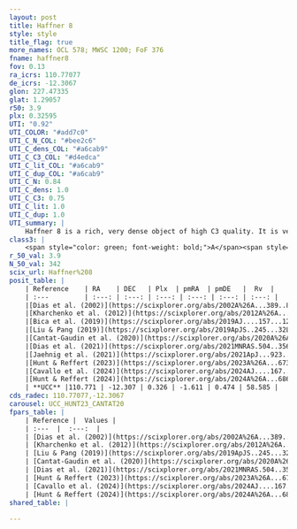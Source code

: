 ```yaml
---
layout: post
title: Haffner 8
style: style
title_flag: true
more_names: OCL 578; MWSC 1200; FoF 376
fname: haffner8
fov: 0.13
ra_icrs: 110.77077
de_icrs: -12.3067
glon: 227.47335
glat: 1.29057
r50: 3.9
plx: 0.32595
UTI: "0.92"
UTI_COLOR: "#add7c0"
UTI_C_N_COL: "#bee2c6"
UTI_C_dens_COL: "#a6cab9"
UTI_C_C3_COL: "#d4edca"
UTI_C_lit_COL: "#a6cab9"
UTI_C_dup_COL: "#a6cab9"
UTI_C_N: 0.84
UTI_C_dens: 1.0
UTI_C_C3: 0.75
UTI_C_lit: 1.0
UTI_C_dup: 1.0
UTI_summary: |
    Haffner 8 is a rich, very dense object of high C3 quality. It is very well-studied in the literature.
class3: |
    <span style="color: green; font-weight: bold;">A</span><span style="color: #FFC300; font-weight: bold;">B</span>
r_50_val: 3.9
N_50_val: 342
scix_url: Haffner%208
posit_table: |
    | Reference    | RA    | DEC   | Plx  | pmRA  | pmDE   |  Rv  |
    | :---         | :---: | :---: | :---: | :---: | :---: | :---: |
    |[Dias et al. (2002)](https://scixplorer.org/abs/2002A%26A...389..871D) | 110.85 | -12.333 | -- | -3.6 | -0.73 | -- |
    |[Kharchenko et al. (2012)](https://scixplorer.org/abs/2012A%26A...543A.156K) | 110.793 | -12.308 | -- | -0.92 | 0.62 | -- |
    |[Bica et al. (2019)](https://scixplorer.org/abs/2019AJ....157...12B) | 110.765 | -12.294 | -- | -- | -- | -- |
    |[Liu & Pang (2019)](https://scixplorer.org/abs/2019ApJS..245...32L) | 110.771 | -12.322 | 0.317 | -1.598 | 0.456 | -- |
    |[Cantat-Gaudin et al. (2020)](https://scixplorer.org/abs/2020A%26A...640A...1C) | 110.777 | -12.31 | 0.314 | -1.626 | 0.446 | -- |
    |[Dias et al. (2021)](https://scixplorer.org/abs/2021MNRAS.504..356D) | 110.784 | -12.315 | 0.311 | -1.634 | 0.448 | 61.879 |
    |[Jaehnig et al. (2021)](https://scixplorer.org/abs/2021ApJ...923..129J) | 110.768 | -12.309 | 0.352 | -1.608 | 0.425 | -- |
    |[Hunt & Reffert (2023)](https://scixplorer.org/abs/2023A%26A...673A.114H) | 110.772 | -12.303 | 0.335 | -1.62 | 0.475 | 57.369 |
    |[Cavallo et al. (2024)](https://scixplorer.org/abs/2024AJ....167...12C) | 110.772 | -12.309 | 0.333 | -- | -- | -- |
    |[Hunt & Reffert (2024)](https://scixplorer.org/abs/2024A%26A...686A..42H) | 110.772 | -12.303 | 0.335 | -1.62 | 0.475 | 57.369 |
    | **UCC** |110.771 | -12.307 | 0.326 | -1.611 | 0.474 | 58.585 | 
cds_radec: 110.77077,-12.3067
carousel: UCC_HUNT23_CANTAT20
fpars_table: |
    | Reference |  Values |
    | :---  |  :---:  |
    | [Dias et al. (2002)](https://scixplorer.org/abs/2002A%26A...389..871D) | `E(B-V)=0.032, Dist=2380.0, Age=8.5, [Fe/H]=0.06` |
    | [Kharchenko et al. (2012)](https://scixplorer.org/abs/2012A%26A...543A.156K) | `e_bv=0.029, distance=1197, log_age=9.035, metallicity=0.06` |
    | [Liu & Pang (2019)](https://scixplorer.org/abs/2019ApJS..245...32L) | `Age=0.063, Z=0.5` |
    | [Cantat-Gaudin et al. (2020)](https://scixplorer.org/abs/2020A%26A...640A...1C) | `AVNN=1.16, DMNN=12.39, AgeNN=8.38` |
    | [Dias et al. (2021)](https://scixplorer.org/abs/2021MNRAS.504..356D) | `Av=1.293, Dist=2508, logage=8.457, [Fe/H]=-0.078` |
    | [Hunt & Reffert (2023)](https://scixplorer.org/abs/2023A%26A...673A.114H) | `AV50=0.908, diffAV50=0.712, MOD50=12.093, logAge50=8.532` |
    | [Cavallo et al. (2024)](https://scixplorer.org/abs/2024AJ....167...12C) | `AV50=1.3, dMod50=12.41, logAge50=8.48, [Fe/H]50=0.54` |
    | [Hunt & Reffert (2024)](https://scixplorer.org/abs/2024A%26A...686A..42H) | `MassJ=830.405` |
shared_table: |
    
---
```

